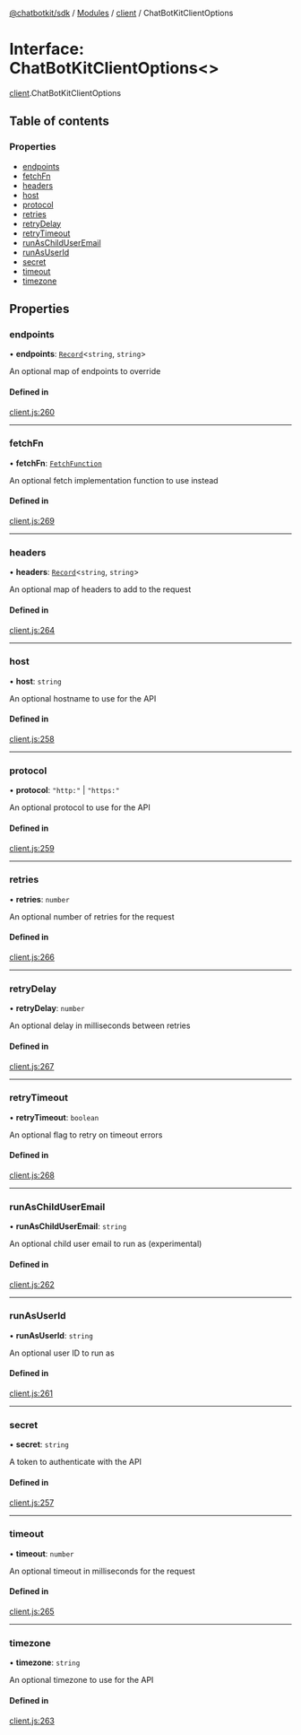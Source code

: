 [@chatbotkit/sdk](../README.md) / [Modules](../modules.md) / [client](../modules/client.md) / ChatBotKitClientOptions

# Interface: ChatBotKitClientOptions\<\>

[client](../modules/client.md).ChatBotKitClientOptions

## Table of contents

### Properties

- [endpoints](client.ChatBotKitClientOptions.md#endpoints)
- [fetchFn](client.ChatBotKitClientOptions.md#fetchfn)
- [headers](client.ChatBotKitClientOptions.md#headers)
- [host](client.ChatBotKitClientOptions.md#host)
- [protocol](client.ChatBotKitClientOptions.md#protocol)
- [retries](client.ChatBotKitClientOptions.md#retries)
- [retryDelay](client.ChatBotKitClientOptions.md#retrydelay)
- [retryTimeout](client.ChatBotKitClientOptions.md#retrytimeout)
- [runAsChildUserEmail](client.ChatBotKitClientOptions.md#runaschilduseremail)
- [runAsUserId](client.ChatBotKitClientOptions.md#runasuserid)
- [secret](client.ChatBotKitClientOptions.md#secret)
- [timeout](client.ChatBotKitClientOptions.md#timeout)
- [timezone](client.ChatBotKitClientOptions.md#timezone)

## Properties

### endpoints

• **endpoints**: [`Record`]( https://www.typescriptlang.org/docs/handbook/utility-types.html#recordkeys-type )\<`string`, `string`\>

An optional map of endpoints to override

#### Defined in

[client.js:260](https://github.com/chatbotkit/node-sdk/blob/main/packages/sdk/src/client.js#L260)

___

### fetchFn

• **fetchFn**: [`FetchFunction`](../modules/client.md#fetchfunction)

An optional fetch implementation function to use instead

#### Defined in

[client.js:269](https://github.com/chatbotkit/node-sdk/blob/main/packages/sdk/src/client.js#L269)

___

### headers

• **headers**: [`Record`]( https://www.typescriptlang.org/docs/handbook/utility-types.html#recordkeys-type )\<`string`, `string`\>

An optional map of headers to add to the request

#### Defined in

[client.js:264](https://github.com/chatbotkit/node-sdk/blob/main/packages/sdk/src/client.js#L264)

___

### host

• **host**: `string`

An optional hostname to use for the API

#### Defined in

[client.js:258](https://github.com/chatbotkit/node-sdk/blob/main/packages/sdk/src/client.js#L258)

___

### protocol

• **protocol**: ``"http:"`` \| ``"https:"``

An optional protocol to use for the API

#### Defined in

[client.js:259](https://github.com/chatbotkit/node-sdk/blob/main/packages/sdk/src/client.js#L259)

___

### retries

• **retries**: `number`

An optional number of retries for the request

#### Defined in

[client.js:266](https://github.com/chatbotkit/node-sdk/blob/main/packages/sdk/src/client.js#L266)

___

### retryDelay

• **retryDelay**: `number`

An optional delay in milliseconds between retries

#### Defined in

[client.js:267](https://github.com/chatbotkit/node-sdk/blob/main/packages/sdk/src/client.js#L267)

___

### retryTimeout

• **retryTimeout**: `boolean`

An optional flag to retry on timeout errors

#### Defined in

[client.js:268](https://github.com/chatbotkit/node-sdk/blob/main/packages/sdk/src/client.js#L268)

___

### runAsChildUserEmail

• **runAsChildUserEmail**: `string`

An optional child user email to run as (experimental)

#### Defined in

[client.js:262](https://github.com/chatbotkit/node-sdk/blob/main/packages/sdk/src/client.js#L262)

___

### runAsUserId

• **runAsUserId**: `string`

An optional user ID to run as

#### Defined in

[client.js:261](https://github.com/chatbotkit/node-sdk/blob/main/packages/sdk/src/client.js#L261)

___

### secret

• **secret**: `string`

A token to authenticate with the API

#### Defined in

[client.js:257](https://github.com/chatbotkit/node-sdk/blob/main/packages/sdk/src/client.js#L257)

___

### timeout

• **timeout**: `number`

An optional timeout in milliseconds for the request

#### Defined in

[client.js:265](https://github.com/chatbotkit/node-sdk/blob/main/packages/sdk/src/client.js#L265)

___

### timezone

• **timezone**: `string`

An optional timezone to use for the API

#### Defined in

[client.js:263](https://github.com/chatbotkit/node-sdk/blob/main/packages/sdk/src/client.js#L263)
